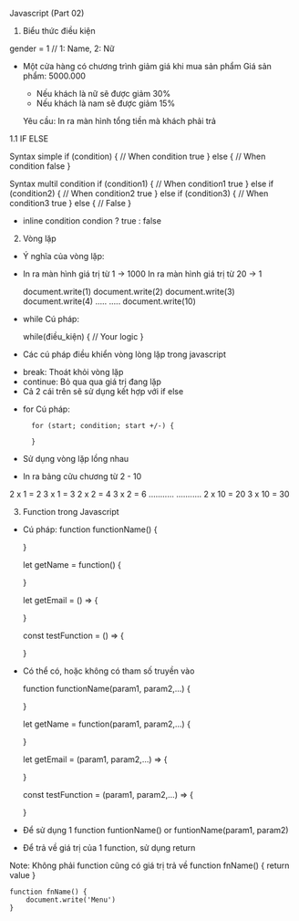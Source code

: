 Javascript (Part 02)

1. Biểu thức điều kiện

gender = 1  // 1: Name, 2: Nữ

* Một cửa hàng có chương trình giảm giá khi mua sản phẩm
  Giá sản phẩm: 5000.000
  - Nếu khách là nữ sẽ được giảm 30%
  - Nếu khách là nam sẽ được giảm 15%

  Yêu cầu: In ra màn hình tổng tiền mà khách phải trả

1.1 IF ELSE

Syntax simple
    if (condition) {
        // When condition true
    } else {
        // When condition false
    }

Syntax multil condition
    if (condition1) {
        // When condition1 true
    } else if (condition2) {
        // When condition2 true
    } else if (condition3) {
        // When condition3 true
    } else {
        // False
    }

* inline condition
    condion ? true : false

2. Vòng lặp
- Ý nghĩa của vòng lặp:

* In ra màn hình giá trị từ 1 -> 1000
  In ra màn hình giá trị từ 20 -> 1

    document.write(1)
    document.write(2)
    document.write(3)
    document.write(4)
    .....
    .....
    document.write(10)

* while
Cú pháp:

    while(điều_kiện) {
        // Your logic
    }

* Các cú pháp điều khiển vòng lòng lặp trong javascript
- break: Thoát khỏi vòng lặp
- continue: Bỏ qua qua giá trị đang lặp
- Cả 2 cái trên sẽ sử dụng kết hợp với if else

* for
    Cú pháp:

        for (start; condition; start +/-) {
            
        }


* Sử dụng vòng lặp lồng nhau
- In ra bảng cửu chương từ 
    2  -  10

2 x 1 = 2       3 x 1 = 3
2 x 2 = 4       3 x 2 = 6
...........     ...........
2 x 10 = 20     3 x 10 = 30

3. Function trong Javascript

- Cú pháp:
    function functionName() {

    }

    let getName = function() {

    }

    let getEmail = () => {

    }

    const testFunction = () => {

    }

- Có thể có, hoặc không có tham số truyền vào

    function functionName(param1, param2,...) {

    }

    let getName = function(param1, param2,...) {

    }

    let getEmail = (param1, param2,...) => {

    }

    const testFunction = (param1, param2,...) => {

    }

- Để sử dụng 1 function
    funtionName()
    or 
    funtionName(param1, param2)

- Để trả về giá trị của 1 function, sử dụng return

Note: Không phải function cũng có giá trị trả về
    function fnName() {
        return value
    }

    function fnName() {
        document.write('Menu')
    }
